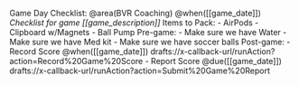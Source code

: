 Game Day Checklist: @area(BVR Coaching) @when([[game_date]])
  *Checklist for game [[game_description]]*
  Items to Pack:
    - AirPods
    - Clipboard w/Magnets
    - Ball Pump
  Pre-game:
    - Make sure we have Water
    - Make sure we have Med kit
    - Make sure we have soccer balls
  Post-game:
    - Record Score @when([[game_date]])
      drafts://x-callback-url/runAction?action=Record%20Game%20Score
    - Report Score @due([[game_date]])
      drafts://x-callback-url/runAction?action=Submit%20Game%20Report